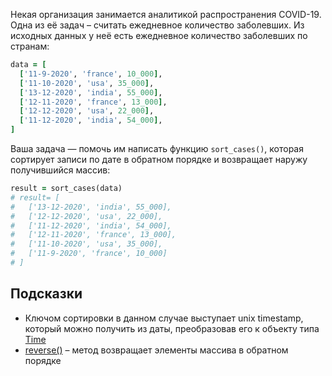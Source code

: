 
Некая организация занимается аналитикой распространения COVID-19. Одна из её задач – считать ежедневное количество заболевших. Из исходных данных у неё есть ежедневное количество заболевших по странам:

```ruby
data = [
  ['11-9-2020', 'france', 10_000],
  ['11-10-2020', 'usa', 35_000],
  ['13-12-2020', 'india', 55_000],
  ['12-11-2020', 'france', 13_000],
  ['12-12-2020', 'usa', 22_000],
  ['11-12-2020', 'india', 54_000],
]
```

Ваша задача — помочь им написать функцию `sort_cases()`, которая сортирует записи по дате в обратном порядке и возвращает наружу получившийся массив:

```ruby
result = sort_cases(data)
# result= [
#   ['13-12-2020', 'india', 55_000],
#   ['12-12-2020', 'usa', 22_000],
#   ['11-12-2020', 'india', 54_000],
#   ['12-11-2020', 'france', 13_000],
#   ['11-10-2020', 'usa', 35_000],
#   ['11-9-2020', 'france', 10_000]
# ]
```

## Подсказки

* Ключом сортировки в данном случае выступает unix timestamp, который можно получить из даты, преобразовав его к объекту типа [Time](https://ruby-doc.org/core-3.0.0/Time.html#class-Time-label-Examples)
* [reverse()](https://ruby-doc.org/core-3.0.0/Array.html#method-i-reverse) – метод возвращает элементы массива в обратном порядке

